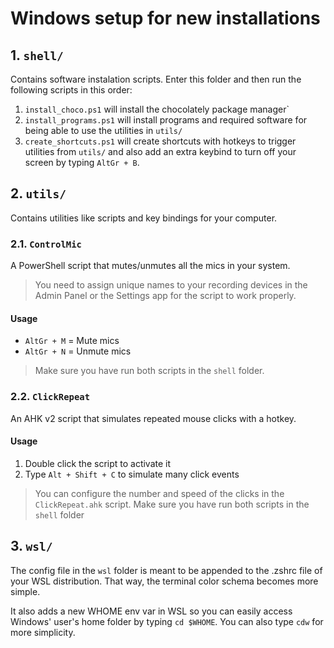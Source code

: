 # Windows setup for new installations

## 1. `shell/`

Contains software instalation scripts. Enter this folder and then run the following scripts in this order:

1. `install_choco.ps1` will install the chocolately package manager`
1. `install_programs.ps1` will install programs and required software for being able to use the utilities in `utils/`
1. `create_shortcuts.ps1` will create shortcuts with hotkeys to trigger utilities from `utils/` and also add an extra keybind to turn off your screen by typing `AltGr + B`. 

## 2. `utils/`

Contains utilities like scripts and key bindings for your computer.

### 2.1. `ControlMic`

A PowerShell script that mutes/unmutes all the mics in your system.

> You need to assign unique names to your recording devices in the Admin Panel or the Settings app for the script to work properly.

#### Usage

* `AltGr + M` = Mute mics
* `AltGr + N` = Unmute mics

> Make sure you have run both scripts in the `shell` folder. 

### 2.2. `ClickRepeat`

An AHK v2 script that simulates repeated mouse clicks with a hotkey.

#### Usage

1. Double click the script to activate it
2. Type `Alt + Shift + C` to simulate many click events

> You can configure the number and speed of the clicks in the `ClickRepeat.ahk` script.
> Make sure you have run both scripts in the `shell` folder

## 3. `wsl/`

The config file in the `wsl` folder is meant to be appended to the .zshrc file of your WSL distribution. That way, the terminal color schema becomes more simple.

It also adds a new WHOME env var in WSL so you can easily access Windows' user's home folder by typing `cd $WHOME`. You can also type `cdw` for more simplicity.